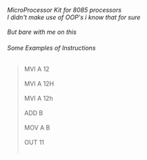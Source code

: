 *MicroProcessor Kit for 8085 processors*<br/>
*I didn't make use of OOP's i know that for sure*<br/><br/>
*But bare with me on this*<br/>

###### Some Examples of Instructions <br/>
> MVI A 12  <br/> <br/>
> MVI A 12H  <br/> <br/> 
> MVI A 12h  <br/><br/>
> ADD B  <br/><br/>
> MOV A B  <br/><br/>
> OUT 11  <br/><br/>
